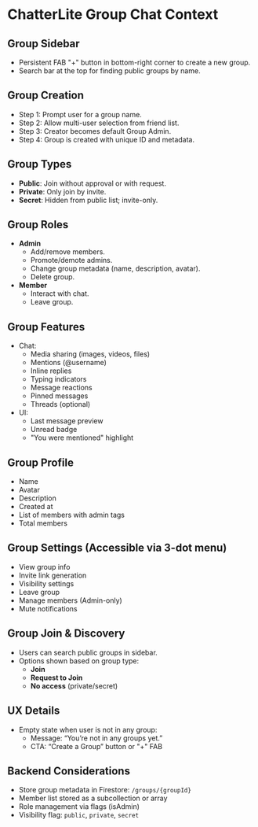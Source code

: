 # ChatterLite Group Chat Context

## Group Sidebar
- Persistent FAB "+" button in bottom-right corner to create a new group.
- Search bar at the top for finding public groups by name.

## Group Creation
- Step 1: Prompt user for a group name.
- Step 2: Allow multi-user selection from friend list.
- Step 3: Creator becomes default Group Admin.
- Step 4: Group is created with unique ID and metadata.

## Group Types
- **Public**: Join without approval or with request.
- **Private**: Only join by invite.
- **Secret**: Hidden from public list; invite-only.

## Group Roles
- **Admin**
  - Add/remove members.
  - Promote/demote admins.
  - Change group metadata (name, description, avatar).
  - Delete group.
- **Member**
  - Interact with chat.
  - Leave group.

## Group Features
- Chat:
  - Media sharing (images, videos, files)
  - Mentions (@username)
  - Inline replies
  - Typing indicators
  - Message reactions
  - Pinned messages
  - Threads (optional)
- UI:
  - Last message preview
  - Unread badge
  - "You were mentioned" highlight

## Group Profile
- Name
- Avatar
- Description
- Created at
- List of members with admin tags
- Total members

## Group Settings (Accessible via 3-dot menu)
- View group info
- Invite link generation
- Visibility settings
- Leave group
- Manage members (Admin-only)
- Mute notifications

## Group Join & Discovery
- Users can search public groups in sidebar.
- Options shown based on group type:
  - **Join**
  - **Request to Join**
  - **No access** (private/secret)

## UX Details
- Empty state when user is not in any group:
  - Message: “You’re not in any groups yet.”
  - CTA: “Create a Group” button or "+" FAB

## Backend Considerations
- Store group metadata in Firestore: `/groups/{groupId}`
- Member list stored as a subcollection or array
- Role management via flags (isAdmin)
- Visibility flag: `public`, `private`, `secret`

